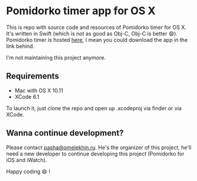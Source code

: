 # Pomidorko timer app for OS X

This is repo with source code and resources of Pomidorko timer for OS X. It's written in Swift (which is not as good as Obj-C, Obj-C is better :smile:). Pomidorko timer is hosted [here](http://pomidorko.com/apps/), I mean you could download the app in the link behind.

I'm not maintaining this project anymore. 

## Requirements

* Mac with OS X 10.11
* XCode 6.1

To launch it, just clone the repo and open up .xcodeproj via finder or via XCode.

## Wanna continue development?

Please contact <pasha@omelekhin.ru>. He's the organizer of this project, he'll need a new developer to continue developing this project (Pomidorko for iOS and iWatch).

Happy coding :smile: !